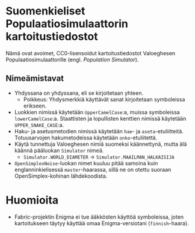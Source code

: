 # Suomenkieliset Populaatiosimulaattorin kartoitustiedostot

Nämä ovat avoimet, CC0-lisensoidut kartoitustiedostot Valoeghesen Populaatiosimulaattorille (engl. *Population Simulator*).

## Nimeämistavat

- Yhdyssana on yhdyssana, eli se kirjoitetaan yhteen.
  - Poikkeus: Yhdysmerkkiä käyttävät sanat kirjoitetaan symboleissa erikseen.
- Luokkien nimissä käytetään `UpperCamelCase`:a, muissa symboleissa `lowerCamelCase`:a.
  Staattisten ja lopullisten kenttien nimissä käytetään `UPPER_SNAKE_CASE`:a.
- Haku- ja asetusmetodien nimissä käytetään `hae`- ja `aseta`-etuliitteitä.
  Totuusarvojen hakumetodeissa käytetään `onko`-etuliitettä.
- Käytä tunnettuja Valoeghesen nimiä suomeksi käännettynä, mutta älä käännä pääluokan `Simulator` nimeä.
  - `Simulator.WORLD_DIAMETER` -> `Simulator.MAAILMAN_HALKAISIJA`
- `OpenSimplexNoise`-luokan nimet kuuluu pitää samoina kuin englanninkielisessä `master`-haarassa,
  sillä ne on otettu suoraan OpenSimplex-kohinan lähdekoodista.

# Huomioita

- Fabric-projektin Enigma ei tue ääkkösten käyttöä symboleissa,
  joten kartoitukseen täytyy käyttää omaa Enigma-versiotani (`finnish`-haara).
